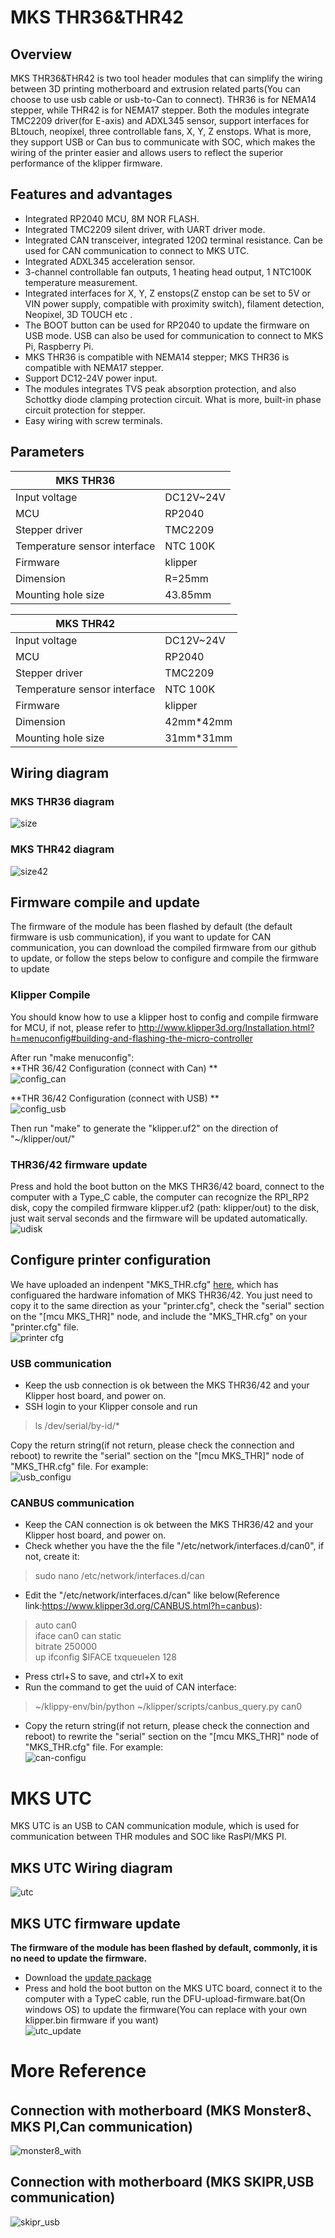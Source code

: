 # MKS THR36&THR42
## Overview
MKS THR36&THR42 is two tool header modules that can simplify the wiring between 3D printing motherboard and extrusion related parts(You can choose to use usb cable or usb-to-Can to connect). THR36 is for NEMA14 stepper, while THR42 is for NEMA17 stepper. Both the modules integrate TMC2209 driver(for E-axis) and ADXL345 sensor, support interfaces for BLtouch, neopixel, three controllable fans, X, Y, Z enstops. What is more, they support USB or Can bus to communicate with SOC, which makes the wiring of the printer easier and allows users to reflect the superior performance of the klipper firmware.

## Features and advantages
- Integrated RP2040 MCU, 8M NOR FLASH.
- Integrated TMC2209 silent driver, with UART driver mode.
- Integrated CAN transceiver, integrated 120Ω terminal resistance. Can be used for CAN communication to connect to MKS UTC.
- Integrated ADXL345 acceleration sensor.
- 3-channel controllable fan outputs, 1 heating head output, 1 NTC100K temperature measurement.
- Integrated interfaces for X, Y, Z enstops(Z enstop can be set to 5V or VIN power supply, compatible with proximity switch), filament detection, Neopixel, 3D TOUCH etc .
- The BOOT button can be used for RP2040 to update the firmware on USB mode. USB can also be used for communication to connect to MKS Pi, Raspberry Pi.
- MKS THR36 is compatible with NEMA14 stepper; MKS THR36 is compatible with NEMA17 stepper.
- Support DC12-24V power input.
- The modules integrates TVS peak absorption protection, and also Schottky diode clamping protection circuit. What is more, built-in phase circuit protection for stepper.
- Easy wiring with screw terminals.

## Parameters
| MKS THR36      |   |
|------------|--------------------|
| Input voltage | DC12V~24V |
| MCU        | RP2040 | 
| Stepper driver | TMC2209 | 
| Temperature sensor interface | NTC 100K |
| Firmware | klipper | 
| Dimension | R=25mm | 
| Mounting hole size | 43.85mm | 

| MKS THR42      |   |
|------------|--------------------| 
| Input voltage | DC12V~24V |
| MCU        | RP2040 | 
| Stepper driver | TMC2209 | 
| Temperature sensor interface | NTC 100K | 
| Firmware | klipper | 
| Dimension | 42mm*42mm | 
| Mounting hole size | 31mm*31mm | 

## Wiring diagram
### MKS THR36 diagram
![size](https://user-images.githubusercontent.com/12979070/205477677-9275c0c7-0b38-4316-8744-873c80a18c54.jpg)

### MKS THR42 diagram
![size42](https://user-images.githubusercontent.com/12979070/205477698-f892b829-272b-4767-9ed1-cb4e134433ea.jpg)

## Firmware compile and update
The firmware of the module has been flashed by default (the default firmware is usb communication), if you want to update for CAN communication, you can download the compiled firmware from our github to update, or follow the steps below to configure and compile the firmware to update

### Klipper Compile
You should know how to use a klipper host to config and compile firmware for MCU, if not, please refer to http://www.klipper3d.org/Installation.html?h=menuconfig#building-and-flashing-the-micro-controller

After run "make menuconfig":  
**THR 36/42 Configuration (connect with Can) **   
![config_can](https://user-images.githubusercontent.com/12979070/205478259-2dd5f8c5-26bf-440f-84d8-aec1adb23618.png)

**THR 36/42 Configuration (connect with USB) **  
![config_usb](https://user-images.githubusercontent.com/12979070/205478264-b9398b7a-d880-4b49-a26b-bfafcadf9fa4.png)

Then run "make" to generate the "klipper.uf2" on the direction of "~/klipper/out/"

### THR36/42 firmware update
Press and hold the boot button on the MKS THR36/42 board, connect to the computer with a Type_C cable, the computer can recognize the RPI_RP2 disk, copy the compiled firmware klipper.uf2 (path: klipper/out) to the disk, just wait serval seconds and the firmware will be updated automatically.  
![udisk](https://user-images.githubusercontent.com/12979070/205478314-b7905623-3d5c-45bb-b456-214ceef92a45.png)

## Configure printer configuration
We have uploaded an indenpent "MKS_THR.cfg" [here](https://github.com/makerbase-mks/MKS-THR36-THR42-UTC/blob/main/MKS_THR.cfg), which has configuared the hardware infomation of MKS THR36/42. You just need to copy it to the same direction as your "printer.cfg", check the "serial" section on the "[mcu MKS_THR]" node, and include the "MKS_THR.cfg" on your "printer.cfg" file.  
![printer cfg](https://user-images.githubusercontent.com/12979070/205478993-5ebc6275-ddb4-4ae1-918b-bba750cc6aef.png)

### USB communication
- Keep the usb connection is ok between the MKS THR36/42 and your Klipper host board, and power on.
- SSH login to your Klipper console and run
> ls /dev/serial/by-id/*   

Copy the return string(if not return, please check the connection and reboot) to rewrite the "serial" section on the "[mcu MKS_THR]" node of "MKS_THR.cfg" file. For example:  
![usb_configu](https://user-images.githubusercontent.com/12979070/205479233-397f18d3-aaab-43bb-8d17-23193c80ff52.png)  

### CANBUS communication
- Keep the CAN connection is ok between the MKS THR36/42 and your Klipper host board, and power on.
- Check whether you have the the file "/etc/network/interfaces.d/can0", if not, create it:
> sudo nano /etc/network/interfaces.d/can
- Edit the "/etc/network/interfaces.d/can" like below(Reference link:https://www.klipper3d.org/CANBUS.html?h=canbus):
> auto can0  
> iface can0 can static  
> bitrate 250000  
> up ifconfig $IFACE txqueuelen 128  
- Press ctrl+S to save, and ctrl+X to exit
- Run the command to get the uuid of CAN interface:  
> ~/klippy-env/bin/python ~/klipper/scripts/canbus_query.py can0  
- Copy the return string(if not return, please check the connection and reboot) to rewrite the "serial" section on the "[mcu MKS_THR]" node of "MKS_THR.cfg" file. For example:  
![can-configu](https://user-images.githubusercontent.com/12979070/205479488-813104f5-040b-4f1e-8655-36f1c22df56c.png)


# MKS UTC
MKS UTC is an USB to CAN communication module, which is used for communication between THR modules and SOC like RasPI/MKS PI.

## MKS UTC Wiring diagram
![utc](https://user-images.githubusercontent.com/12979070/205477726-b6ac7069-92d7-4b6c-80e6-ab29e2f077f5.jpg)

## MKS UTC firmware update
**The firmware of the module has been flashed by default, commonly, it is no need to update the firmware.**
- Download the [update package](https://github.com/makerbase-mks/MKS-THR36-THR42-UTC/blob/main/MKS%20UTC%20DFU-Upload.rar)  
- Press and hold the boot button on the MKS UTC board, connect it to the computer with a TypeC cable, run the DFU-upload-firmware.bat(On windows OS) to update the firmware(You can replace with your own klipper.bin firmware if you want)  
![utc_update](https://user-images.githubusercontent.com/12979070/205479861-236ce417-46a5-480d-a280-3fad873f04d6.png)

# More Reference
## Connection with motherboard (MKS Monster8、MKS PI,Can communication)
![monster8_with](https://user-images.githubusercontent.com/12979070/205477776-01c49927-f670-4f89-aa5e-530c13e2bb32.jpg)

## Connection with motherboard (MKS SKIPR,USB communication)
![skipr_usb](https://user-images.githubusercontent.com/12979070/205477817-13bf5808-f870-49af-8819-ad20a2bb9889.jpg)



                               
